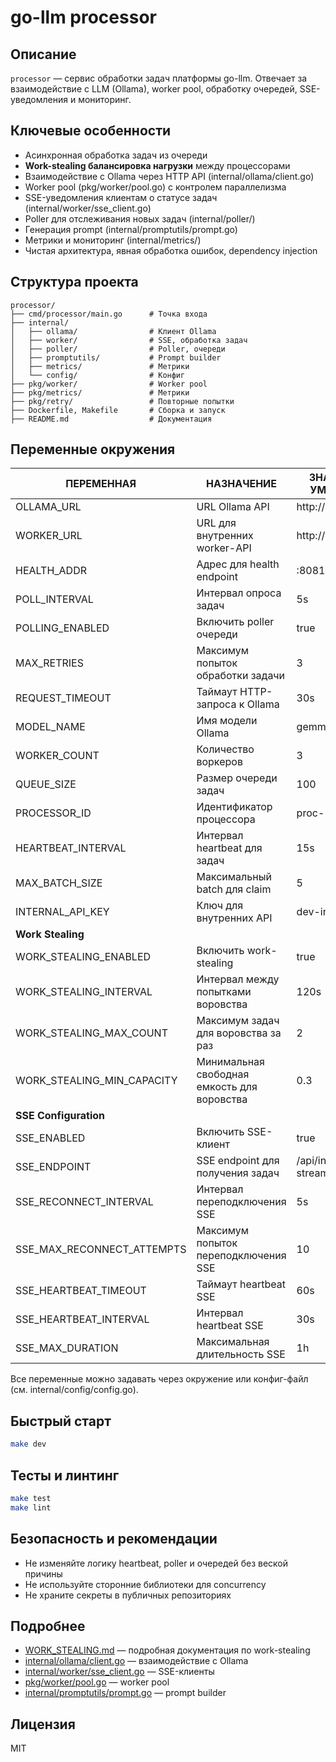 # go-llm processor

## Описание
`processor` — сервис обработки задач платформы go-llm. Отвечает за взаимодействие с LLM (Ollama), worker pool, обработку очередей, SSE-уведомления и мониторинг.

## Ключевые особенности
- Асинхронная обработка задач из очереди
- **Work-stealing балансировка нагрузки** между процессорами
- Взаимодействие с Ollama через HTTP API (internal/ollama/client.go)
- Worker pool (pkg/worker/pool.go) с контролем параллелизма
- SSE-уведомления клиентам о статусе задач (internal/worker/sse_client.go)
- Poller для отслеживания новых задач (internal/poller/)
- Генерация prompt (internal/promptutils/prompt.go)
- Метрики и мониторинг (internal/metrics/)
- Чистая архитектура, явная обработка ошибок, dependency injection

## Структура проекта
```
processor/
├── cmd/processor/main.go      # Точка входа
├── internal/
│   ├── ollama/                # Клиент Ollama
│   ├── worker/                # SSE, обработка задач
│   ├── poller/                # Poller, очереди
│   ├── promptutils/           # Prompt builder
│   ├── metrics/               # Метрики
│   └── config/                # Конфиг
├── pkg/worker/                # Worker pool
├── pkg/metrics/               # Метрики
├── pkg/retry/                 # Повторные попытки
├── Dockerfile, Makefile       # Сборка и запуск
├── README.md                  # Документация
```

## Переменные окружения

| ПЕРЕМЕННАЯ                | НАЗНАЧЕНИЕ                                 | ЗНАЧЕНИЕ ПО УМОЛЧАНИЮ         |
|---------------------------|--------------------------------------------|-------------------------------|
| OLLAMA_URL                | URL Ollama API                             | http://ollama:11434           |
| WORKER_URL                | URL для внутренних worker-API               | http://wrangler:8080          |
| HEALTH_ADDR               | Адрес для health endpoint                   | :8081                        |
| POLL_INTERVAL             | Интервал опроса задач         | 5s                            |
| POLLING_ENABLED           | Включить poller очереди                     | true                          |
| MAX_RETRIES               | Максимум попыток обработки задачи           | 3                             |
| REQUEST_TIMEOUT           | Таймаут HTTP-запроса к Ollama | 30s                           |
| MODEL_NAME                | Имя модели Ollama                           | gemma2:1b                     |
| WORKER_COUNT              | Количество воркеров                         | 3                             |
| QUEUE_SIZE                | Размер очереди задач                        | 100                           |
| PROCESSOR_ID              | Идентификатор процессора                    | proc-<random>                 |
| HEARTBEAT_INTERVAL        | Интервал heartbeat для задач  | 15s                           |
| MAX_BATCH_SIZE            | Максимальный batch для claim                | 5                             |
| INTERNAL_API_KEY          | Ключ для внутренних API                     | dev-internal-key              |
| **Work Stealing**         |                                            |                               |
| WORK_STEALING_ENABLED     | Включить work-stealing                      | true                          |
| WORK_STEALING_INTERVAL    | Интервал между попытками воровства          | 120s                          |
| WORK_STEALING_MAX_COUNT   | Максимум задач для воровства за раз         | 2                             |
| WORK_STEALING_MIN_CAPACITY| Минимальная свободная емкость для воровства | 0.3                           |
| **SSE Configuration**     |                                            |                               |
| SSE_ENABLED               | Включить SSE-клиент                         | true                          |
| SSE_ENDPOINT              | SSE endpoint для получения задач            | /api/internal/task-stream     |
| SSE_RECONNECT_INTERVAL    | Интервал переподключения SSE                | 5s                            |
| SSE_MAX_RECONNECT_ATTEMPTS| Максимум попыток переподключения SSE        | 10                            |
| SSE_HEARTBEAT_TIMEOUT     | Таймаут heartbeat SSE         | 60s                           |
| SSE_HEARTBEAT_INTERVAL    | Интервал heartbeat SSE        | 30s                           |
| SSE_MAX_DURATION          | Максимальная длительность SSE | 1h                            |

Все переменные можно задавать через окружение или конфиг-файл (см. internal/config/config.go).

## Быстрый старт
```bash
make dev
```

## Тесты и линтинг
```bash
make test
make lint
```

## Безопасность и рекомендации
- Не изменяйте логику heartbeat, poller и очередей без веской причины
- Не используйте сторонние библиотеки для concurrency
- Не храните секреты в публичных репозиториях

## Подробнее
- [WORK_STEALING.md](./WORK_STEALING.md) — подробная документация по work-stealing
- [internal/ollama/client.go](./internal/ollama/client.go) — взаимодействие с Ollama
- [internal/worker/sse_client.go](./internal/worker/sse_client.go) — SSE-клиенты
- [pkg/worker/pool.go](./pkg/worker/pool.go) — worker pool
- [internal/promptutils/prompt.go](./internal/promptutils/prompt.go) — prompt builder

## Лицензия
MIT